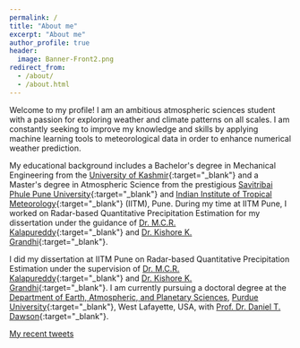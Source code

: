 ```yaml
---
permalink: /
title: "About me"
excerpt: "About me"
author_profile: true
header:
  image: Banner-Front2.png
redirect_from: 
  - /about/
  - /about.html
---
```


Welcome to my profile! I am an ambitious atmospheric sciences student with a passion for exploring weather and climate patterns on all scales. I am constantly seeking to improve my knowledge and skills by applying machine learning tools to meteorological data in order to enhance numerical weather prediction.

My educational background includes a Bachelor's degree in Mechanical Engineering from the [University of Kashmir](https://www.kashmiruniversity.net/){:target="_blank"} and a Master's degree in Atmospheric Science from the prestigious [Savitribai Phule Pune University](https://www.unipune.ac.in){:target="_blank"} and [Indian Institute of Tropical Meteorology](https://tropmet.res.in){:target="_blank"} (IITM), Pune. During my time at IITM Pune, I worked on Radar-based Quantitative Precipitation Estimation for my dissertation under the guidance of [Dr. M.C.R. Kalapureddy](https://www.tropmet.res.in/106-Madhu%20Chandra%20R.%20Kalapureddy-scientist_detail){:target="_blank"} and [Dr. Kishore K. Grandhi](http://unipune.ac.in/FacultyProfile/FacultyProfile/VIEWRESUME.aspx?Emp_ID=9454){:target="_blank"}.

I did my dissertation at IITM Pune on Radar-based Quantitative Precipitation Estimation under the supervision of [Dr. M.C.R. Kalapureddy](https://www.tropmet.res.in/106-Madhu%20Chandra%20R.%20Kalapureddy-scientist_detail){:target="_blank"} and [Dr. Kishore K. Grandhi](http://unipune.ac.in/FacultyProfile/FacultyProfile/VIEWRESUME.aspx?Emp_ID=9454){:target="_blank"}. I am currently pursuing a doctoral degree at the [Department of Earth, Atmospheric, and Planetary Sciences](https://eaps.purdue.edu), [Purdue University](https://purdue.edu){:target="_blank"}, West Lafayette, USA, with [Prof. Dr. Daniel T. Dawson](https://www.eaps.purdue.edu/people/profile/dawson29.html){:target="_blank"}. 


<!-- ================ -->
<!-- My Recent Tweets -->
<!-- ================ -->

<div style="max-height: 300px; overflow-y: scroll;">
  <a class="twitter-timeline" data-width="100%" data-tweet-limit="2" href="https://twitter.com/HamidRixvi?ref_src=twsrc%5Etfw">My recent tweets</a> 
  <script async src="https://platform.twitter.com/widgets.js" charset="utf-8"></script>
</div>
